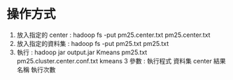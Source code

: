# 操作方式
1. 放入指定的 center : hadoop fs -put pm25.center.txt pm25.center.txt
2. 放入指定的資料集 : hadoop fs -put pm25.txt pm25.txt
3. 執行 : hadoop jar output.jar Kmeans pm25.txt pm25.cluster.center.conf.txt kmeans 3
參數 : 執行程式 資料集 center 結果名稱 執行次數
